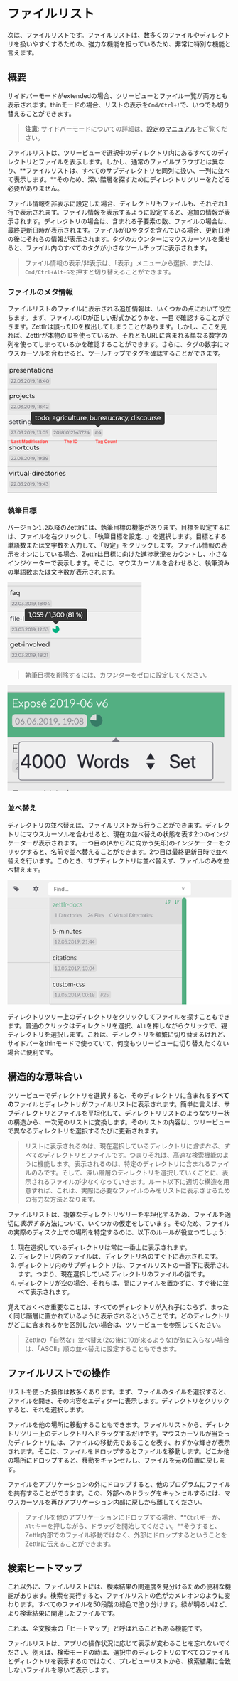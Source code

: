 # ファイルリスト

次は、ファイルリストです。ファイルリストは、数多くのファイルやディレクトリを扱いやすくするための、強力な機能を担っているため、非常に特別な機能と言えます。

## 概要

サイドバーモードがextendedの場合、ツリービューとファイル一覧が両方とも表示されます。thinモードの場合、リストの表示を`Cmd/Ctrl+!`で、いつでも切り替えることができます。

> **注意**: サイドバーモードについての詳細は、[設定のマニュアル](../reference/settings.md)をご覧ください。

ファイルリストは、ツリービューで選択中のディレクトリ内にあるすべてのディレクトリとファイルを表示します。しかし、通常のファイルブラウザとは異なり、**ファイルリストは、すべてのサブディレクトリを同列に扱い、一列に並べて表示します。**そのため、深い階層を探すためにディレクトリツリーをたどる必要がありません。

ファイル情報を非表示に設定した場合、ディレクトリもファイルも、それぞれ1行で表示されます。ファイル情報を表示するように設定すると、追加の情報が表示されます。ディレクトリの場合は、含まれる子要素の数、ファイルの場合は、最終更新日時が表示されます。ファイルがIDやタグを含んでいる場合、更新日時の後にそれらの情報が表示されます。タグのカウンターにマウスカーソルを乗せると、ファイル内のすべてのタグが小さなツールチップに表示されます。

> ファイル情報の表示/非表示は、「表示」メニューから選択、または、`Cmd/Ctrl+Alt+S`を押すと切り替えることができます。

### ファイルのメタ情報

ファイルリストのファイルに表示される追加情報は、いくつかの点において役立ちます。まず、ファイルのIDが正しい形式かどうかを、一目で確認することができます。Zettlrは誤ったIDを検出してしまうことがあります。しかし、ここを見れば、Zettlrが本物のIDを使っているか、それともURLに含まれる単なる数字の列を使ってしまっているかを確認することができます。さらに、タグの数字にマウスカーソルを合わせると、ツールチップでタグを確認することができます。

![ファイルのメタ情報](../img/file_meta.png)

### 執筆目標

バージョン`1.2`以降のZettlrには、執筆目標の機能があります。目標を設定するには、ファイルを右クリックし、「執筆目標を設定...」を選択します。目標とする単語数または文字数を入力して、「設定」をクリックします。ファイル情報の表示をオンにしている場合、Zettlrは目標に向けた進捗状況をカウントし、小さなインジケーターで表示します。そこに、マウスカーソルを合わせると、執筆済みの単語数または文字数が表示されます。

![執筆目標カウンター](../img/writing_targets.png)

> 執筆目標を削除するには、カウンターをゼロに設定してください。

![執筆目標の設定](../img/writing_targets_settings.png)

### 並べ替え

ディレクトリの並べ替えは、ファイルリストから行うことができます。ディレクトリにマウスカーソルを合わせると、現在の並べ替えの状態を表す2つのインジケーターが表示されます。一つ目の(AからZに向かう矢印)のインジケーターをクリックすると、名前で並べ替えることができます。2つ目は最終更新日時で並べ替えを行います。このとき、サブディレクトリは並べ替えず、ファイルのみを並べ替えます。

![並べ替えインジケーター](../img/sorting_indicators.png)

ディレクトリツリー上のディレクトリをクリックしてファイルを探すこともできます。普通のクリックはディレクトリを選択、`Alt`を押しながらクリックで、親ディレクトリを選択します。これは、ディレクトリを頻繁に切り替えるけれど、サイドバーをthinモードで使っていて、何度もツリービューに切り替えたくない場合に便利です。

## 構造的な意味合い

ツリービューでディレクトリを選択すると、そのディレクトリに含まれる**すべての**ファイルとディレクトリがファイルリストに表示されます。簡単に言えば、サブディレクトリとファイルを平坦化して、ディレクトリリストのようなツリー状の構造から、一次元のリストに変換します。そのリストの内容は、ツリービューで異なるディレクトリを選択するたびに更新されます。

> リストに表示されるのは、現在選択しているディレクトリに*含まれる*、*すべての*ディレクトリとファイルです。つまりそれは、高速な検索機能のように機能します。表示されるのは、特定のディレクトリに含まれるファイルのみです。そして、深い階層のディレクトリを選択していくごとに、表示されるファイルが少なくなっていきます。ルート以下に適切な構造を用意すれば、これは、実際に必要なファイルのみをリストに表示させるための有力な方法となります。

ファイルリストは、複雑なディレクトリツリーを平坦化するため、ファイルを適切に*表示する*方法について、いくつかの仮定をしています。そのため、ファイルの実際のディスク上での場所を特定するのに、以下のルールが役立つでしょう:

1. 現在選択しているディレクトリは常に一番上に表示されます。
2. ディレクトリ内のファイルは、ディレクトリ名のすぐ下に表示されます。
3. ディレクトリ内のサブディレクトリは、ファイルリストの一番下に表示されます。つまり、現在選択しているディレクトリのファイルの後です。
4. ディレクトリが空の場合、それらは、間にファイルを置かずに、すぐ後に並べて表示されます。

覚えておくべき重要なことは、すべてのディレクトリが入れ子にならず、まったく同じ階層に置かれているように表示されるということです。どのディレクトリがどこに含まれるかを区別したい場合は、ツリービューを参照してください。

> Zettlrの「自然な」並べ替え(2の後に10が来るような)が気に入らない場合は、「ASCII」順の並べ替えに設定することもできます。

## ファイルリストでの操作

リストを使った操作は数多くあります。まず、ファイルのタイルを選択すると、ファイルを開き、その内容をエディターに表示します。ディレクトリをクリックすると、それを選択します。

ファイルを他の場所に移動することもできます。ファイルリストから、ディレクトリツリー上のディレクトリへドラッグするだけです。マウスカーソルが当たったディレクトリには、ファイルの移動先であることを表す、わずかな輝きが表示されます。そこに、ファイルをドロップするとファイルを移動します。どこか他の場所にドロップすると、移動をキャンセルし、ファイルを元の位置に戻します。

ファイルをアプリケーションの外にドロップすると、他のプログラムにファイルを共有することができます。この、外部へのドラッグをキャンセルするには、マウスカーソルを再びアプリケーション内部に戻しから離してください。

> ファイルを他のアプリケーションにドロップする場合、**`Ctrl`キーか、`Alt`キーを押しながら、ドラッグを開始してください。**そうすると、Zettlr内部でのファイル移動ではなく、外部にドロップするということをZettlrに伝えることができます。

## 検索ヒートマップ

これ以外に、ファイルリストには、検索結果の関連度を見分けるための便利な機能があります。検索を実行すると、ファイルリストの色がカメレオンのように変わります。すべてのファイルを50段階の緑色で塗り分けます。緑が明るいほど、より検索結果に関連したファイルです。

これは、全文検索の「ヒートマップ」と呼ばれることもある機能です。

ファイルリストは、アプリの操作状況に応じて表示が変わることを忘れないでください。例えば、検索モードの時は、選択中のディレクトリのすべてのファイルとディレクトリを表示するのではなく、プレビューリストから、検索結果に合致しないファイルを除いて表示します。
